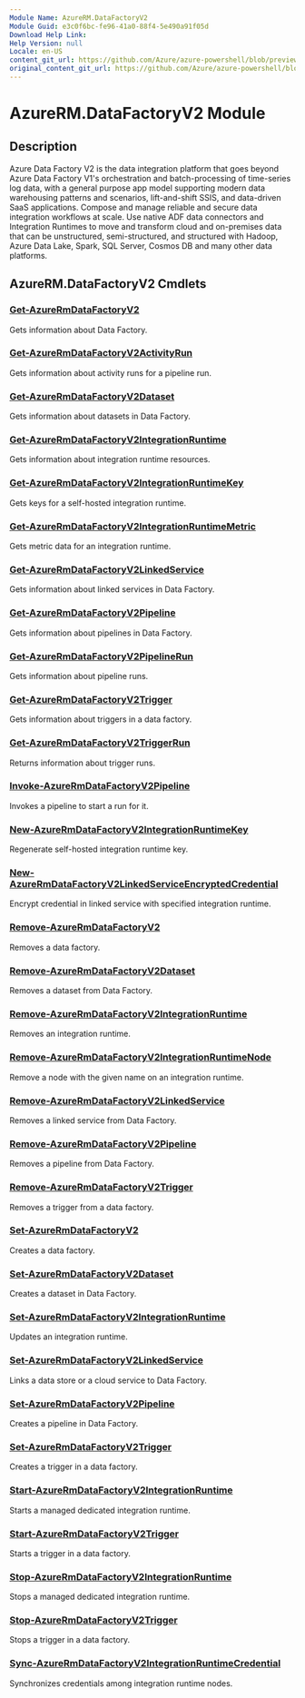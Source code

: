 ```yaml
---
Module Name: AzureRM.DataFactoryV2
Module Guid: e3c0f6bc-fe96-41a0-88f4-5e490a91f05d
Download Help Link:
Help Version: null
Locale: en-US
content_git_url: https://github.com/Azure/azure-powershell/blob/preview/src/ResourceManager/DataFactories/Commands.DataFactoryV2/help/AzureRM.DataFactoryV2.md
original_content_git_url: https://github.com/Azure/azure-powershell/blob/preview/src/ResourceManager/DataFactories/Commands.DataFactoryV2/help/AzureRM.DataFactoryV2.md
---
```


# AzureRM.DataFactoryV2 Module
## Description
Azure Data Factory V2 is the data integration platform that goes beyond Azure Data Factory V1's orchestration and batch-processing of time-series log data, with a general purpose app model supporting modern data warehousing patterns and scenarios, lift-and-shift SSIS, and data-driven SaaS applications. Compose and manage reliable and secure data integration workflows at scale. Use native ADF data connectors and Integration Runtimes to move and transform cloud and on-premises data that can be unstructured, semi-structured, and structured with Hadoop, Azure Data Lake, Spark, SQL Server, Cosmos DB and many other data platforms.

## AzureRM.DataFactoryV2 Cmdlets
### [Get-AzureRmDataFactoryV2](Get-AzureRmDataFactoryV2.md)
Gets information about Data Factory.

### [Get-AzureRmDataFactoryV2ActivityRun](Get-AzureRmDataFactoryV2ActivityRun.md)
Gets information about activity runs for a pipeline run.

### [Get-AzureRmDataFactoryV2Dataset](Get-AzureRmDataFactoryV2Dataset.md)
Gets information about datasets in Data Factory.

### [Get-AzureRmDataFactoryV2IntegrationRuntime](Get-AzureRmDataFactoryV2IntegrationRuntime.md)
Gets information about integration runtime resources.

### [Get-AzureRmDataFactoryV2IntegrationRuntimeKey](Get-AzureRmDataFactoryV2IntegrationRuntimeKey.md)
Gets keys for a self-hosted integration runtime.

### [Get-AzureRmDataFactoryV2IntegrationRuntimeMetric](Get-AzureRmDataFactoryV2IntegrationRuntimeMetric.md)
Gets metric data for an integration runtime. 

### [Get-AzureRmDataFactoryV2LinkedService](Get-AzureRmDataFactoryV2LinkedService.md)
Gets information about linked services in Data Factory.

### [Get-AzureRmDataFactoryV2Pipeline](Get-AzureRmDataFactoryV2Pipeline.md)
Gets information about pipelines in Data Factory.

### [Get-AzureRmDataFactoryV2PipelineRun](Get-AzureRmDataFactoryV2PipelineRun.md)
Gets information about pipeline runs.

### [Get-AzureRmDataFactoryV2Trigger](Get-AzureRmDataFactoryV2Trigger.md)
Gets information about triggers in a data factory.

### [Get-AzureRmDataFactoryV2TriggerRun](Get-AzureRmDataFactoryV2TriggerRun.md)
Returns information about trigger runs.

### [Invoke-AzureRmDataFactoryV2Pipeline](Invoke-AzureRmDataFactoryV2Pipeline.md)
  Invokes a pipeline to start a run for it.

### [New-AzureRmDataFactoryV2IntegrationRuntimeKey](New-AzureRmDataFactoryV2IntegrationRuntimeKey.md)
Regenerate self-hosted integration runtime key.

### [New-AzureRmDataFactoryV2LinkedServiceEncryptedCredential](New-AzureRmDataFactoryV2LinkedServiceEncryptedCredential.md)
Encrypt credential in linked service with specified integration runtime.

### [Remove-AzureRmDataFactoryV2](Remove-AzureRmDataFactoryV2.md)
Removes a data factory.

### [Remove-AzureRmDataFactoryV2Dataset](Remove-AzureRmDataFactoryV2Dataset.md)
Removes a dataset from Data Factory.

### [Remove-AzureRmDataFactoryV2IntegrationRuntime](Remove-AzureRmDataFactoryV2IntegrationRuntime.md)
Removes an integration runtime.

### [Remove-AzureRmDataFactoryV2IntegrationRuntimeNode](Remove-AzureRmDataFactoryV2IntegrationRuntimeNode.md)
Remove a node with the given name on an integration runtime.

### [Remove-AzureRmDataFactoryV2LinkedService](Remove-AzureRmDataFactoryV2LinkedService.md)
Removes a linked service from Data Factory.

### [Remove-AzureRmDataFactoryV2Pipeline](Remove-AzureRmDataFactoryV2Pipeline.md)
Removes a pipeline from Data Factory.

### [Remove-AzureRmDataFactoryV2Trigger](Remove-AzureRmDataFactoryV2Trigger.md)
Removes a trigger from a data factory.

### [Set-AzureRmDataFactoryV2](Set-AzureRmDataFactoryV2.md)
Creates a data factory.

### [Set-AzureRmDataFactoryV2Dataset](Set-AzureRmDataFactoryV2Dataset.md)
Creates a dataset in Data Factory.

### [Set-AzureRmDataFactoryV2IntegrationRuntime](Set-AzureRmDataFactoryV2IntegrationRuntime.md)
Updates an integration runtime.

### [Set-AzureRmDataFactoryV2LinkedService](Set-AzureRmDataFactoryV2LinkedService.md)
Links a data store or a cloud service to Data Factory.

### [Set-AzureRmDataFactoryV2Pipeline](Set-AzureRmDataFactoryV2Pipeline.md)
Creates a pipeline in Data Factory.

### [Set-AzureRmDataFactoryV2Trigger](Set-AzureRmDataFactoryV2Trigger.md)
Creates a trigger in a data factory.

### [Start-AzureRmDataFactoryV2IntegrationRuntime](Start-AzureRmDataFactoryV2IntegrationRuntime.md)
Starts a managed dedicated integration runtime.

### [Start-AzureRmDataFactoryV2Trigger](Start-AzureRmDataFactoryV2Trigger.md)
Starts a trigger in a data factory.

### [Stop-AzureRmDataFactoryV2IntegrationRuntime](Stop-AzureRmDataFactoryV2IntegrationRuntime.md)
Stops a managed dedicated integration runtime.

### [Stop-AzureRmDataFactoryV2Trigger](Stop-AzureRmDataFactoryV2Trigger.md)
Stops a trigger in a data factory.

### [Sync-AzureRmDataFactoryV2IntegrationRuntimeCredential](Sync-AzureRmDataFactoryV2IntegrationRuntimeCredential.md)
Synchronizes credentials among integration runtime nodes.

